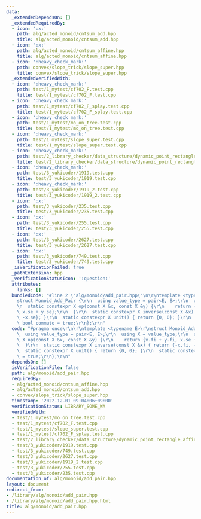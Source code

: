 ```yaml
---
data:
  _extendedDependsOn: []
  _extendedRequiredBy:
  - icon: ':x:'
    path: alg/acted_monoid/cntsum_add.hpp
    title: alg/acted_monoid/cntsum_add.hpp
  - icon: ':x:'
    path: alg/acted_monoid/cntsum_affine.hpp
    title: alg/acted_monoid/cntsum_affine.hpp
  - icon: ':heavy_check_mark:'
    path: convex/slope_trick/slope_super.hpp
    title: convex/slope_trick/slope_super.hpp
  _extendedVerifiedWith:
  - icon: ':heavy_check_mark:'
    path: test/1_mytest/cf702_F.test.cpp
    title: test/1_mytest/cf702_F.test.cpp
  - icon: ':heavy_check_mark:'
    path: test/1_mytest/cf702_F_splay.test.cpp
    title: test/1_mytest/cf702_F_splay.test.cpp
  - icon: ':heavy_check_mark:'
    path: test/1_mytest/mo_on_tree.test.cpp
    title: test/1_mytest/mo_on_tree.test.cpp
  - icon: ':heavy_check_mark:'
    path: test/1_mytest/slope_super.test.cpp
    title: test/1_mytest/slope_super.test.cpp
  - icon: ':heavy_check_mark:'
    path: test/2_library_checker/data_structure/dynamic_point_rectangle_affine_rectangle_sum.test.cpp
    title: test/2_library_checker/data_structure/dynamic_point_rectangle_affine_rectangle_sum.test.cpp
  - icon: ':heavy_check_mark:'
    path: test/3_yukicoder/1919.test.cpp
    title: test/3_yukicoder/1919.test.cpp
  - icon: ':heavy_check_mark:'
    path: test/3_yukicoder/1919_2.test.cpp
    title: test/3_yukicoder/1919_2.test.cpp
  - icon: ':x:'
    path: test/3_yukicoder/235.test.cpp
    title: test/3_yukicoder/235.test.cpp
  - icon: ':x:'
    path: test/3_yukicoder/255.test.cpp
    title: test/3_yukicoder/255.test.cpp
  - icon: ':x:'
    path: test/3_yukicoder/2627.test.cpp
    title: test/3_yukicoder/2627.test.cpp
  - icon: ':x:'
    path: test/3_yukicoder/749.test.cpp
    title: test/3_yukicoder/749.test.cpp
  _isVerificationFailed: true
  _pathExtension: hpp
  _verificationStatusIcon: ':question:'
  attributes:
    links: []
  bundledCode: "#line 2 \"alg/monoid/add_pair.hpp\"\n\r\ntemplate <typename E>\r\n\
    struct Monoid_Add_Pair {\r\n  using value_type = pair<E, E>;\r\n  using X = value_type;\r\
    \n  static constexpr X op(const X &x, const X &y) {\r\n    return {x.fi + y.fi,\
    \ x.se + y.se};\r\n  }\r\n  static constexpr X inverse(const X &x) { return {-x.fi,\
    \ -x.se}; }\r\n  static constexpr X unit() { return {0, 0}; }\r\n  static constexpr\
    \ bool commute = true;\r\n};\r\n"
  code: "#pragma once\r\n\r\ntemplate <typename E>\r\nstruct Monoid_Add_Pair {\r\n\
    \  using value_type = pair<E, E>;\r\n  using X = value_type;\r\n  static constexpr\
    \ X op(const X &x, const X &y) {\r\n    return {x.fi + y.fi, x.se + y.se};\r\n\
    \  }\r\n  static constexpr X inverse(const X &x) { return {-x.fi, -x.se}; }\r\n\
    \  static constexpr X unit() { return {0, 0}; }\r\n  static constexpr bool commute\
    \ = true;\r\n};\r\n"
  dependsOn: []
  isVerificationFile: false
  path: alg/monoid/add_pair.hpp
  requiredBy:
  - alg/acted_monoid/cntsum_affine.hpp
  - alg/acted_monoid/cntsum_add.hpp
  - convex/slope_trick/slope_super.hpp
  timestamp: '2022-12-01 09:04:06+09:00'
  verificationStatus: LIBRARY_SOME_WA
  verifiedWith:
  - test/1_mytest/mo_on_tree.test.cpp
  - test/1_mytest/cf702_F.test.cpp
  - test/1_mytest/slope_super.test.cpp
  - test/1_mytest/cf702_F_splay.test.cpp
  - test/2_library_checker/data_structure/dynamic_point_rectangle_affine_rectangle_sum.test.cpp
  - test/3_yukicoder/1919.test.cpp
  - test/3_yukicoder/749.test.cpp
  - test/3_yukicoder/2627.test.cpp
  - test/3_yukicoder/1919_2.test.cpp
  - test/3_yukicoder/255.test.cpp
  - test/3_yukicoder/235.test.cpp
documentation_of: alg/monoid/add_pair.hpp
layout: document
redirect_from:
- /library/alg/monoid/add_pair.hpp
- /library/alg/monoid/add_pair.hpp.html
title: alg/monoid/add_pair.hpp
---
```

